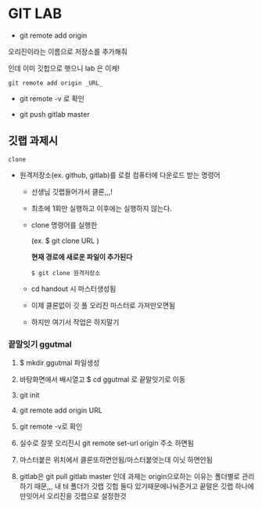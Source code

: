 # GIT LAB

- git remote add  origin

오리진이라는 이름으로 저장소를 추가해줘

인데 이미 깃헙으로 햇으니 lab 은 이케!

```
git remote add origin _URL_
```

- git remote -v 로 확인

- git push gitlab master

  

## 깃랩 과제시

`clone`

- 원격저장소(ex. github, gitlab)를 로컬 컴퓨터에 다운로드 받는 명령어

  - 선생님 깃랩들어가서 클론,,,!

  - 최초에 1회만 실행하고 이후에는 실행하지 않는다.

  - clone 명령어를 실행한

    (ex. $ git clone URL )

    **현재 경로에 새로운 파일이 추가된다**

    ```
    $ git clone 원격저장소
    ```

  - cd handout 시 마스터생성됨 

  - 이제 클론없이 깃 풀 오리진 마스터로 가져만오면됨

  - 하지만 여기서 작업은 하지말기



### 끝말잇기 ggutmal

1. $ mkdir ggutmal 파일생성

2. 바탕화면에서 배시열고 $ cd ggutmal 로 끝말잇기로 이동

3. git init

4. git remote add origin URL

5. git remote -v로 확인

6. 실수로 잘못 오리진시 git remote set-url origin 주소 하면됨

7. 마스터붙은 위치에서 클론또하면안됨/마스터붙엇는데 이닛 하면안됨
8. gitlab은 git pull gitlab master 인데 과제는 origin으로하는 이유는 폴더별로 관리하기 때문,,, 내 til 폴더가 깃랩 깃헙 둘다 있기때문에나눠준거고 끝말은 깃랩 하나에만잇어서 오리진을 깃랩으로 설정한것 

